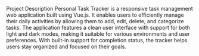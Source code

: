 Project Description
Personal Task Tracker is a responsive task management web application built using Vue.js. It enables users to efficiently manage their daily activities by allowing them to add, edit, delete, and categorize tasks. The application features a clean user interface with support for both light and dark modes, making it suitable for various environments and user preferences. With built-in support for completion status, the tracker helps users stay organized and focused on their goals.
